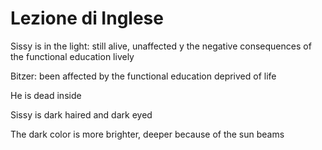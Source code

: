 #  Lezione di Inglese

Sissy is in the light:
still alive, unaffected y the negative consequences of the functional education
lively 

Bitzer: been affected by the functional education
deprived of life

He is dead inside

Sissy is dark haired and dark eyed
 
 The dark color is more brighter, deeper because of the sun beams
<!--stackedit_data:
eyJoaXN0b3J5IjpbMTc4NDE4MzM2MCwtMTY4MDIzNzUyN119
-->